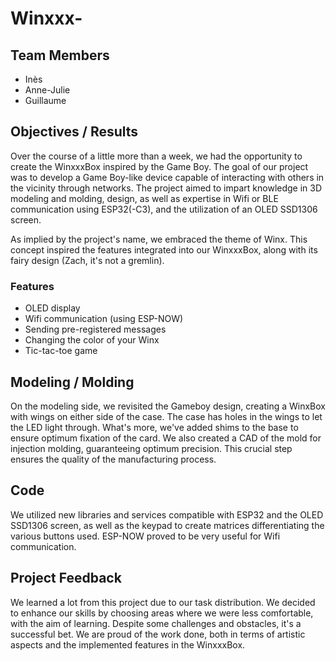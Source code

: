 # Winxxx-

## Team Members
- Inès
- Anne-Julie
- Guillaume

## Objectives / Results

Over the course of a little more than a week, we had the opportunity to create the WinxxxBox inspired by the Game Boy. The goal of our project was to develop a Game Boy-like device capable of interacting with others in the vicinity through networks. The project aimed to impart knowledge in 3D modeling and molding, design, as well as expertise in Wifi or BLE communication using ESP32(-C3), and the utilization of an OLED SSD1306 screen.

As implied by the project's name, we embraced the theme of Winx. This concept inspired the features integrated into our WinxxxBox, along with its fairy design (Zach, it's not a gremlin).

### Features
- OLED display
- Wifi communication (using ESP-NOW)
- Sending pre-registered messages
- Changing the color of your Winx
- Tic-tac-toe game

## Modeling / Molding

On the modeling side, we revisited the Gameboy design, creating a WinxBox with wings on either side of the case. The case has holes in the wings to let the LED light through. What's more, we've added shims to the base to ensure optimum fixation of the card. 
We also created a CAD of the mold for injection molding, guaranteeing optimum precision. This crucial step ensures the quality of the manufacturing process.

## Code

We utilized new libraries and services compatible with ESP32 and the OLED SSD1306 screen, as well as the keypad to create matrices differentiating the various buttons used. ESP-NOW proved to be very useful for Wifi communication.

## Project Feedback

We learned a lot from this project due to our task distribution. We decided to enhance our skills by choosing areas where we were less comfortable, with the aim of learning. Despite some challenges and obstacles, it's a successful bet. We are proud of the work done, both in terms of artistic aspects and the implemented features in the WinxxxBox.

